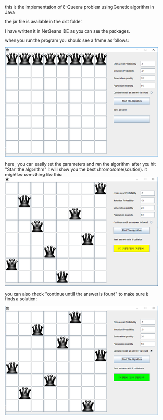 this is the implementation of 8-Queens problem using Genetic algorithm in Java

the jar file is available in the dist folder.

I have written it in NetBeans IDE as you can see the packages. 

when you run the program you should see a frame as follows:

![Alt text](https://github.com/Hazel1994/8_Queens_GA/blob/master/images/g1.png)

here , you can easily set the parameters and run the algorithm.
after you hit "Start the algorithm" it will show you the best chromosome(solution).
it might be something like this:
![Alt text](https://github.com/Hazel1994/8_Queens_GA/blob/master/images/g2.png)

you can also check "continue untill the answer is found" to make sure it finds a solution:

![Alt text](https://github.com/Hazel1994/8_Queens_GA/blob/master/images/g3.png)
